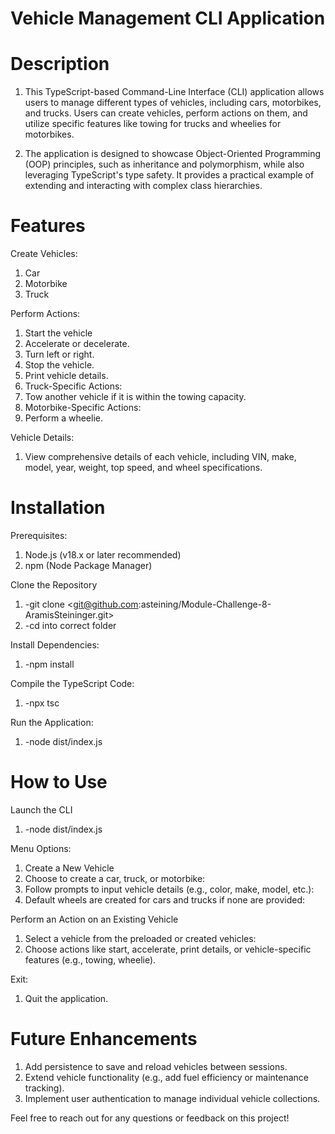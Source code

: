 # Vehicle Management CLI Application

# Description
1. This TypeScript-based Command-Line Interface (CLI) application allows users to manage different types of vehicles, including cars, motorbikes, and trucks. Users can create vehicles, perform actions on them, and utilize specific features like towing for trucks and wheelies for motorbikes.

2. The application is designed to showcase Object-Oriented Programming (OOP) principles, such as inheritance and polymorphism, while also leveraging TypeScript's type safety. It provides a practical example of extending and interacting with complex class hierarchies.

# Features
Create Vehicles:
1. Car
2. Motorbike
3. Truck

Perform Actions:
1. Start the vehicle
2. Accelerate or decelerate.
3. Turn left or right.
4. Stop the vehicle.
5. Print vehicle details.
6. Truck-Specific Actions:
7. Tow another vehicle if it is within the towing capacity.
8. Motorbike-Specific Actions:
9. Perform a wheelie.

Vehicle Details:
1. View comprehensive details of each vehicle, including VIN, make, model, year, weight, top speed, and wheel specifications.


# Installation
Prerequisites:
1. Node.js (v18.x or later recommended)
2. npm (Node Package Manager)


Clone the Repository
1. -git clone <git@github.com:asteining/Module-Challenge-8-AramisSteininger.git>
2. -cd into correct folder

Install Dependencies:
1. -npm install

Compile the TypeScript Code: 
1. -npx tsc

Run the Application:
1. -node dist/index.js

# How to Use
Launch the CLI
1. -node dist/index.js

Menu Options:
1. Create a New Vehicle
2. Choose to create a car, truck, or motorbike:
3. Follow prompts to input vehicle details (e.g., color, make, model, etc.):
4. Default wheels are created for cars and trucks if none are provided:

Perform an Action on an Existing Vehicle
1. Select a vehicle from the preloaded or created vehicles:
2. Choose actions like start, accelerate, print details, or vehicle-specific features (e.g., towing, wheelie).

Exit:
1. Quit the application.

# Future Enhancements
1. Add persistence to save and reload vehicles between sessions.
2. Extend vehicle functionality (e.g., add fuel efficiency or maintenance tracking).
3. Implement user authentication to manage individual vehicle collections.


Feel free to reach out for any questions or feedback on this project!